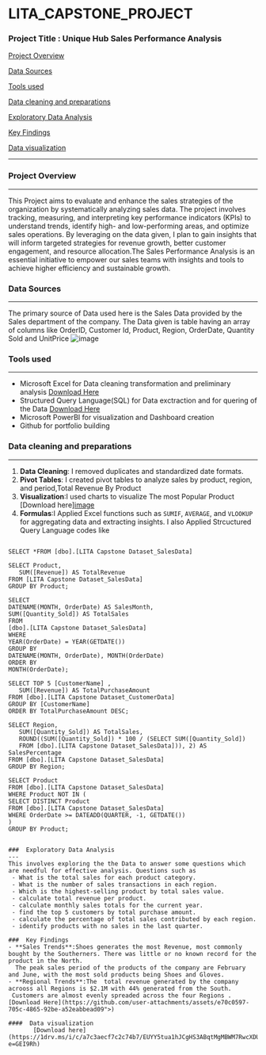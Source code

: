 # LITA_CAPSTONE_PROJECT

###  Project Title : Unique Hub Sales Performance Analysis

[Project Overview](#Project-Overview)

[Data Sources](#Data-Sources)

[Tools used](#Tools-used)

[Data cleaning and preparations](#Data-cleaning-and-preparations)

[Exploratory Data Analysis](#Exploratory-Data-Analysis)

[Key Findings](#Key_Findings)

[Data visualization](#Data_visualization)

---
###  Project Overview
---
This  Project aims to evaluate and enhance the sales strategies of the organization by systematically analyzing sales data. The project involves tracking, measuring, and interpreting key performance indicators (KPIs) to understand trends, identify high- and low-performing areas, and optimize sales operations. By leveraging on the data given, I plan to gain insights that will inform targeted strategies for revenue growth, better customer engagement, and resource allocation.The Sales Performance Analysis  is an essential initiative to empower our sales teams with insights and tools to achieve higher efficiency and sustainable growth.

### Data Sources
---
The primary source of Data used here is the Sales Data provided by the Sales department of the company. The Data given is table having an array of columns like
  OrderID,	Customer Id,	Product,	Region,	OrderDate,	Quantity Sold and	UnitPrice
![image](https://github.com/user-attachments/assets/0e561905-46cf-4250-9549-19f82b821dbe)


###  Tools used
---
- Microsoft Excel for Data cleaning transformation and preliminary analysis [Download Here](https://1drv.ms/x/c/a7c3aecf7c2c74b7/EeAOvisv5DNEjzCCV82C-FQB6oBdZX01oafZ_V36Su7STw?e=9QNaj7)
- Structured Query Language(SQL) for Data exctraction and for quering of the Data [Download Here](https://1drv.ms/u/c/a7c3aecf7c2c74b7/EedFi05BUQhDs4J6Cscuoe4BADTNFx-y2v9Ijh__yjiTCw?e=r62WZn)
- Microsoft PowerBI for visualization and Dashboard creation
- Github for portfolio building

###  Data cleaning and preparations
---

  1. **Data Cleaning**: I removed duplicates and standardized date formats.
  2. **Pivot Tables**: I created pivot tables to analyze sales by product, region, and period,Total Revenue By Product	
  3. **Visualization**:I used charts to visualize The most Popular Product [Download here][image](https://github.com/user-attachments/assets/efb52924-b204-4f35-a6f7-bde18e753003)
  4. **Formulas**:I Applied Excel functions such as `SUMIF`, `AVERAGE`, and `VLOOKUP` for aggregating data and extracting insights.
     I also Applied Strcuctured Query Language codes like
     ```SQL
    SELECT *FROM [dbo].[LITA Capstone Dataset_SalesData]

    SELECT Product, 
       SUM([Revenue]) AS TotalRevenue
    FROM [LITA Capstone Dataset_SalesData]
    GROUP BY Product;

    SELECT 
    DATENAME(MONTH, OrderDate) AS SalesMonth, 
    SUM([Quantity_Sold]) AS TotalSales
    FROM 
    [dbo].[LITA Capstone Dataset_SalesData]
    WHERE 
    YEAR(OrderDate) = YEAR(GETDATE()) 
    GROUP BY 
    DATENAME(MONTH, OrderDate), MONTH(OrderDate)
    ORDER BY 
    MONTH(OrderDate);  

    SELECT TOP 5 [CustomerName] , 
       SUM([Revenue]) AS TotalPurchaseAmount
    FROM [dbo].[LITA Capstone Dataset_CustomerData]
    GROUP BY [CustomerName]
    ORDER BY TotalPurchaseAmount DESC;

    SELECT Region, 
       SUM([Quantity_Sold]) AS TotalSales, 
       ROUND((SUM([Quantity_Sold]) * 100 / (SELECT SUM([Quantity_Sold])
	   FROM [dbo].[LITA Capstone Dataset_SalesData])), 2) AS SalesPercentage
    FROM [dbo].[LITA Capstone Dataset_SalesData]
    GROUP BY Region;

    SELECT Product
    FROM [dbo].[LITA Capstone Dataset_SalesData]
    WHERE Product NOT IN (
    SELECT DISTINCT Product
    FROM [dbo].[LITA Capstone Dataset_SalesData]
    WHERE OrderDate >= DATEADD(QUARTER, -1, GETDATE()) 
    )
    GROUP BY Product;
```

###  Exploratory Data Analysis
---
This involves exploring the the Data to answer some questions which are needful for effective analysis. Questions such as
 - What is the total sales for each product category.
 - What is the number of sales transactions in each region.
 - Which is the highest-selling product by total sales value.
 - calculate total revenue per product.
 - calculate monthly sales totals for the current year.
 - find the top 5 customers by total purchase amount.
 - calculate the percentage of total sales contributed by each region.
 - identify products with no sales in the last quarter.

###  Key Findings
- **Sales Trends**:Shoes generates the most Revenue, most commonly bought by the Southerners. There was little or no known record for the product in the North.
  The peak sales period of the products of the company are February and June, with the most sold products being Shoes and Gloves. 
- **Regional Trends**:The  total revenue generated by the company acrooss all Regions is $2.1M with 44% generated from the South.
 Customers are almost evenly spreaded across the four Regions .
[Download Here](https://github.com/user-attachments/assets/e70c0597-705c-4865-92be-a52eabbead09">)

####  Data visualization
       [Download here](https://1drv.ms/i/c/a7c3aecf7c2c74b7/EUYY5tua1hJCgHS3ABqtMgMBWM7RwcXDU2QlpnJFFya0vw?e=GEI9Rh)
